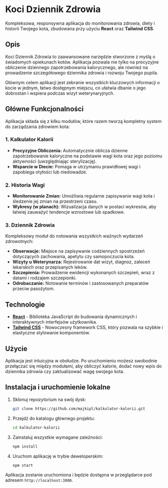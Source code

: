 # Koci Dziennik Zdrowia

Kompleksowa, responsywna aplikacja do monitorowania zdrowia, diety i historii Twojego kota, zbudowana przy użyciu **React** oraz **Tailwind CSS**.

## Opis

Koci Dziennik Zdrowia to zaawansowane narzędzie stworzone z myślą o świadomych opiekunach kotów. Aplikacja pozwala nie tylko na precyzyjne obliczenie dziennego zapotrzebowania kalorycznego, ale również na prowadzenie szczegółowego dziennika zdrowia i rozwoju Twojego pupila.

Głównym celem aplikacji jest zebranie wszystkich kluczowych informacji o kocie w jednym, łatwo dostępnym miejscu, co ułatwia dbanie o jego dobrostan i wspiera podczas wizyt weterynaryjnych.

## Główne Funkcjonalności

Aplikacja składa się z kilku modułów, które razem tworzą kompletny system do zarządzania zdrowiem kota:

### 1\. Kalkulator Kalorii

* **Precyzyjne Obliczenia:** Automatycznie oblicza dzienne zapotrzebowanie kaloryczne na podstawie wagi kota oraz jego poziomu aktywności (uwzględniając sterylizację).
* **Wsparcie w Diecie:** Pomaga w utrzymaniu prawidłowej wagi i zapobiega otyłości lub niedowadze.

### 2\. Historia Wagi

* **Monitorowanie Zmian:** Umożliwia regularne zapisywanie wagi kota i śledzenie jej zmian na przestrzeni czasu.
* **Wykresy (w planach):** Wizualizacja danych w postaci wykresów, aby łatwiej zauważyć tendencje wzrostowe lub spadkowe.

### 3\. Dziennik Zdrowia

Kompleksowy moduł do notowania wszystkich ważnych wydarzeń zdrowotnych:

* **Obserwacje:** Miejsce na zapisywanie codziennych spostrzeżeń dotyczących zachowania, apetytu czy samopoczucia kota.
* **Wizyty u Weterynarza:** Rejestrowanie dat wizyt, diagnoz, zaleceń lekarskich oraz przepisanych leków.
* **Szczepienia:** Prowadzenie ewidencji wykonanych szczepień, wraz z datami i rodzajem szczepionki.
* **Odrobaczanie:** Notowanie terminów i zastosowanych preparatów przeciw pasożytom.

## Technologie

* [**React**](https://reactjs.org/) - Biblioteka JavaScript do budowania dynamicznych i interaktywnych interfejsów użytkownika.
* [**Tailwind CSS**](https://tailwindcss.com/) - Nowoczesny framework CSS, który pozwala na szybkie i elastyczne stylowanie komponentów.

## Użycie

Aplikacja jest intuicyjna w obsłudze. Po uruchomieniu możesz swobodnie przełączać się między modułami, aby obliczyć kalorie, dodać nowy wpis do dziennika zdrowia czy zaktualizować wagę swojego kota.

## Instalacja i uruchomienie lokalne

1.  Sklonuj repozytorium na swój dysk:
    ```bash
    git clone https://github.com/majkipl/kalkulator-kalorii.git
    ```
2.  Przejdź do katalogu głównego projektu:
    ```bash
    cd kalkulator-kalorii
    ```
3.  Zainstaluj wszystkie wymagane zależności:
    ```bash
    npm install
    ```
4.  Uruchom aplikację w trybie deweloperskim:
    ```bash
    npm start
    ```

Aplikacja zostanie uruchomiona i będzie dostępna w przeglądarce pod adresem `http://localhost:3000`.